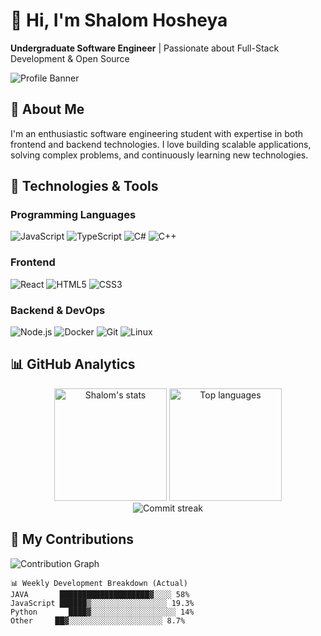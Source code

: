 # 👋 Hi, I'm Shalom Hosheya

**Undergraduate Software Engineer** | Passionate about Full-Stack Development & Open Source

![Profile Banner](assets/image_4.jpg)

## 🚀 About Me

I'm an enthusiastic software engineering student with expertise in both frontend and backend technologies. I love building scalable applications, solving complex problems, and continuously learning new technologies.

## 🔧 Technologies & Tools

### Programming Languages
![JavaScript](https://img.shields.io/badge/-JavaScript-F7DF1E?style=flat-square&logo=javascript&logoColor=black)
![TypeScript](https://img.shields.io/badge/-TypeScript-3178C6?style=flat-square&logo=typescript&logoColor=white)
![C#](https://img.shields.io/badge/-C%23-239120?style=flat-square&logo=c-sharp&logoColor=white)
![C++](https://img.shields.io/badge/-C++-00599C?style=flat-square&logo=c%2B%2B&logoColor=white)

### Frontend
![React](https://img.shields.io/badge/-React-61DAFB?style=flat-square&logo=react&logoColor=black)
![HTML5](https://img.shields.io/badge/-HTML5-E34F26?style=flat-square&logo=html5&logoColor=white)
![CSS3](https://img.shields.io/badge/-CSS3-1572B6?style=flat-square&logo=css3&logoColor=white)

### Backend & DevOps
![Node.js](https://img.shields.io/badge/-Node.js-339933?style=flat-square&logo=node.js&logoColor=white)
![Docker](https://img.shields.io/badge/-Docker-2496ED?style=flat-square&logo=docker&logoColor=white)
![Git](https://img.shields.io/badge/-Git-F05032?style=flat-square&logo=git&logoColor=white)
![Linux](https://img.shields.io/badge/-Linux-FCC624?style=flat-square&logo=linux&logoColor=black)

## 📊 GitHub Analytics

<!-- Dynamic GitHub Stats -->
<div align="center">
  <img height="180em" src="https://github-readme-stats.vercel.app/api?username=Shalomhosheya&show_icons=true&count_private=true&include_all_commits=true&theme=radical" alt="Shalom's stats" />
  <img height="180em" src="https://github-readme-stats.vercel.app/api/top-langs/?username=Shalomhosheya&layout=compact&langs_count=8&theme=radical&hide=procfile" alt="Top languages" />
</div>

<!-- Accurate commit streak with timezone support -->
<div align="center">
  <img src="https://github-readme-streak-stats.herokuapp.com/?user=Shalomhosheya&theme=radical&date_format=M%20j%5B%2C%20Y%5D&timezone=Asia/Jerusalem" alt="Commit streak" />
</div>

## 🌟 My Contributions

![Contribution Graph](https://github-readme-activity-graph.vercel.app/graph?username=Shalomhosheya&theme=redical&hide_border=true&area=true)

```text
📊 Weekly Development Breakdown (Actual)
JAVA       ████████████████████▓░░░░ 58%
JavaScript ██████▒░░░░░░░░░░░░░░░░░ 19.3% 
Python       ████▓░░░░░░░░░░░░░░░░░░░ 14%
Other     ██▓░░░░░░░░░░░░░░░░░░░░░ 8.7%
